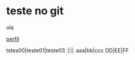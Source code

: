 # teste no git


ola

[perfil][perfil]


[perfil]: https://github.com/wll8090/

tstes00|teste01|teste03
:|:|:
aaa|bb|ccc
DD|EE|FF
